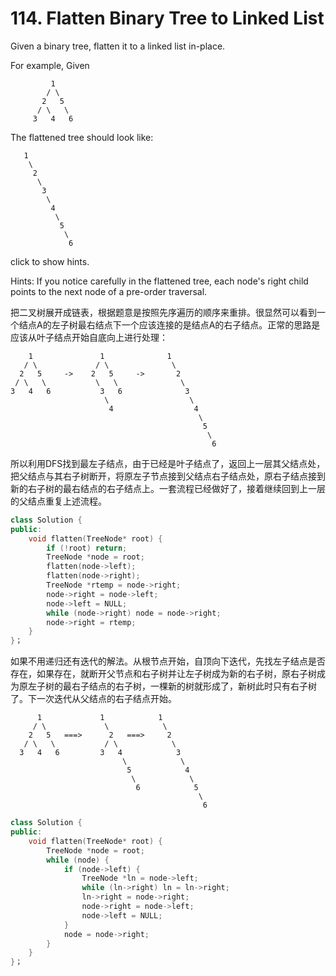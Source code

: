 # 114. Flatten Binary Tree to Linked List

Given a binary tree, flatten it to a linked list in-place.

For example,
Given

```
         1
        / \
       2   5
      / \   \
     3   4   6
```

The flattened tree should look like:

```
   1
    \
     2
      \
       3
        \
         4
          \
           5
            \
             6
```
click to show hints.

Hints:
If you notice carefully in the flattened tree, each node's right child points to the next node of a pre-order traversal.

把二叉树展开成链表，根据题意是按照先序遍历的顺序来重排。很显然可以看到一个结点A的左子树最右结点下一个应该连接的是结点A的右子结点。正常的思路是应该从叶子结点开始自底向上进行处理：

```
    1               1              1
   / \             / \              \
  2   5     ->    2   5     ->       2
 / \   \           \   \              \
3   4   6           3   6              3
                     \                  \
                      4                  4
                                          \
                                           5
                                            \
                                             6
```

所以利用DFS找到最左子结点，由于已经是叶子结点了，返回上一层其父结点处，把父结点与其右子树断开，将原左子节点接到父结点右子结点处，原右子结点接到新的右子树的最右结点的右子结点上。一套流程已经做好了，接着继续回到上一层的父结点重复上述流程。

```cpp
class Solution {
public:
	void flatten(TreeNode* root) {
        if (!root) return;
        TreeNode *node = root;
        flatten(node->left);
        flatten(node->right);
        TreeNode *rtemp = node->right;
        node->right = node->left;
        node->left = NULL;
        while (node->right) node = node->right;
        node->right = rtemp;
    }
}；
```

如果不用递归还有迭代的解法。从根节点开始，自顶向下迭代，先找左子结点是否存在，如果存在，就断开父节点和右子树并让左子树成为新的右子树，原右子树成为原左子树的最右子结点的右子树，一棵新的树就形成了，新树此时只有右子树了。下一次迭代从父结点的右子结点开始。

```
      1             1            1
     / \             \            \
    2   5   ===>      2   ===>     2
   / \   \           / \            \
  3   4   6         3   4            3
                         \            \            
                          5            4             
                           \            \             
                            6            5             
                                          \
                                           6
```

```cpp
class Solution {
public:
	void flatten(TreeNode* root) {
        TreeNode *node = root;
        while (node) {
            if (node->left) {
                TreeNode *ln = node->left;
                while (ln->right) ln = ln->right;
                ln->right = node->right;
                node->right = node->left;
                node->left = NULL;
            }
            node = node->right;
        }
    }
}；
```